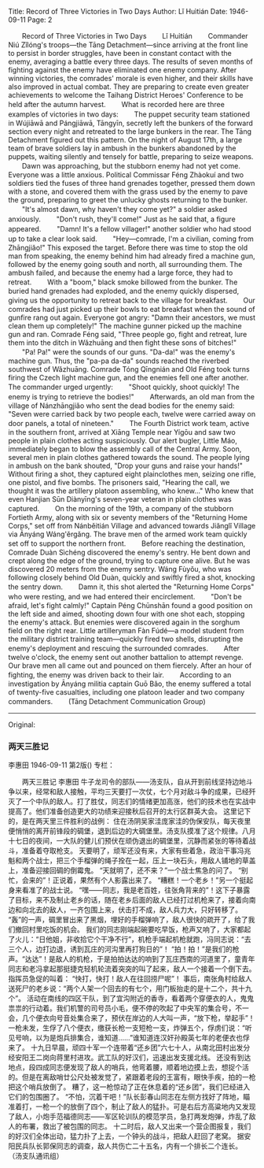Title: Record of Three Victories in Two Days
Author: Lǐ Huìtián
Date: 1946-09-11
Page: 2

　　Record of Three Victories in Two Days
　　Lǐ Huìtián
　　Commander Niú Zǐlóng's troops—the Tāng Detachment—since arriving at the front line to persist in border struggles, have been in constant contact with the enemy, averaging a battle every three days. The results of seven months of fighting against the enemy have eliminated one enemy company. After winning victories, the comrades' morale is even higher, and their skills have also improved in actual combat. They are preparing to create even greater achievements to welcome the Taihang District Heroes' Conference to be held after the autumn harvest.
　　What is recorded here are three examples of victories in two days:
　　The puppet security team stationed in Wújiāwā and Pángjiāwā, Tāngyīn, secretly left the bunkers of the forward section every night and retreated to the large bunkers in the rear. The Tāng Detachment figured out this pattern. On the night of August 17th, a large team of brave soldiers lay in ambush in the bunkers abandoned by the puppets, waiting silently and tensely for battle, preparing to seize weapons.
　　Dawn was approaching, but the stubborn enemy had not yet come. Everyone was a little anxious. Political Commissar Féng Zhàokuí and two soldiers tied the fuses of three hand grenades together, pressed them down with a stone, and covered them with the grass used by the enemy to pave the ground, preparing to greet the unlucky ghosts returning to the bunker.
　　"It's almost dawn, why haven't they come yet?" a soldier asked anxiously.
　　"Don't rush, they'll come!" Just as he said that, a figure appeared.
　　"Damn! It's a fellow villager!" another soldier who had stood up to take a clear look said.
　　"Hey—comrade, I'm a civilian, coming from Zhāngjiǎo!" This exposed the target. Before there was time to stop the old man from speaking, the enemy behind him had already fired a machine gun, followed by the enemy going south and north, all surrounding them. The ambush failed, and because the enemy had a large force, they had to retreat.
　　With a "boom," black smoke billowed from the bunker. The buried hand grenades had exploded, and the enemy quickly dispersed, giving us the opportunity to retreat back to the village for breakfast.
　　Our comrades had just picked up their bowls to eat breakfast when the sound of gunfire rang out again. Everyone got angry: "Damn their ancestors, we must clean them up completely!" The machine gunner picked up the machine gun and ran. Comrade Féng said, "Three people go, fight and retreat, lure them into the ditch in Wǎzhuāng and then fight these sons of bitches!"
　　"Pa! Pa!" were the sounds of our guns. "Da-da!" was the enemy's machine gun. Thus, the "pa-pa da-da" sounds reached the riverbed southwest of Wǎzhuāng. Comrade Tóng Qīngnián and Old Féng took turns firing the Czech light machine gun, and the enemies fell one after another. The commander urged urgently:
　　"Shoot quickly, shoot quickly! The enemy is trying to retrieve the bodies!"
　　Afterwards, an old man from the village of Nánzhāngjiǎo who sent the dead bodies for the enemy said: "Seven were carried back by two people each, twelve were carried away on door panels, a total of nineteen."
　　The Fourth District work team, active in the southern front, arrived at Xiāng Temple near Yígōu and saw two people in plain clothes acting suspiciously. Our alert bugler, Little Máo, immediately began to blow the assembly call of the Central Army. Soon, several men in plain clothes gathered towards the sound. The people lying in ambush on the bank shouted, "Drop your guns and raise your hands!" Without firing a shot, they captured eight plainclothes men, seizing one rifle, one pistol, and five bombs. The prisoners said, "Hearing the call, we thought it was the artillery platoon assembling, who knew..." Who knew that even Hanjian Sūn Diànyīng's seven-year veteran in plain clothes was captured.
　　On the morning of the 19th, a company of the stubborn Fortieth Army, along with six or seventy members of the "Returning Home Corps," set off from Nánběitián Village and advanced towards Jiǎnglǐ Village via Ānyáng Wáng'ěrgǎng. The brave men of the armed work team quickly set off to support the northern front.
　　Before reaching the destination, Comrade Duàn Sìchéng discovered the enemy's sentry. He bent down and crept along the edge of the ground, trying to capture one alive. But he was discovered 20 meters from the enemy sentry. Wáng Fùyǒu, who was following closely behind Old Duàn, quickly and swiftly fired a shot, knocking the sentry down.
　　Damn it, this shot alerted the "Returning Home Corps" who were resting, and we had entered their encirclement.
　　"Don't be afraid, let's fight calmly!" Captain Péng Chūnshān found a good position on the left side and aimed, shooting down four with one shot each, stopping the enemy's attack. But enemies were discovered again in the sorghum field on the right rear. Little artilleryman Fàn Fúdé—a model student from the military district training team—quickly fired two shells, disrupting the enemy's deployment and rescuing the surrounded comrades.
　　After twelve o'clock, the enemy sent out another battalion to attempt revenge. Our brave men all came out and pounced on them fiercely. After an hour of fighting, the enemy was driven back to their lair.
　　According to an investigation by Ānyáng militia captain Guō Bǎo, the enemy suffered a total of twenty-five casualties, including one platoon leader and two company commanders.
　　(Tāng Detachment Communication Group)



<hr /> 

Original: 


### 两天三胜记
李惠田
1946-09-11
第2版()
专栏：

　　两天三胜记
    李惠田
    牛子龙司令的部队——汤支队，自从开到前线坚持边地斗争以来，经常和敌人接触，平均三天要打一次仗，七个月对敌斗争的成果，已经歼灭了一个中队的敌人。打了胜仗，同志们的情绪更加高涨，他们的技术也在实战中提高了。他们准备创造更大的功绩来迎接秋后召开的太行区群英大会。
    这里记下的，是在两天里三件胜利的战例：
    住在汤阴吴家洼庞家洼的伪保安队，每天夜里便悄悄的离开前锋段的碉堡，退到后边的大碉堡里。汤支队摸准了这个规律。八月十七日的夜间，一大队的健儿们预伏在顽伪退出的碉堡里，沉静而紧张的等待着战斗，准备着夺取枪支。
    天要明了，顽军还没有来，大家有些着急，政治干事冯兆魁和两个战士，把三个手榴弹的绳子拴在一起，压上一块石头，用敌人铺地的草盖上，准备迎接回碉的倒霉鬼。
    “天就明了，还不来？”一个战士焦急的问了。
    “别忙，会来的”！正说着，果然有个人影露出来了。
    “糟糕！一个老乡！”另一个挺起身来看准了的战士说。
    “嘿——同志，我是老百姓，往张角背来的”！这下子暴露了目标，来不及制止老乡的话，随在老乡后面的敌人已经打过机枪来了，接着向南边和向北去的敌人，一齐包围上来，伏击打不成，敌人兵力大，只好转移了。
    “轰”的一声，碉里冒出来了黑烟，埋好的手榴弹响了，敌人很快的疏开了，给了我们撤回村里吃饭的机会。
    我们的同志刚端起碗要吃早饭，枪声又响了，大家都起了火儿：“日他姐，非收拾它个干净不行”，机枪手端起机枪就跑，冯同志说：“去三个人，边打边退，诱到瓦庄的河沟里再打狗日的”！
    “拍！拍！”是我们的枪声。“达达”！是敌人的机枪，于是拍拍达达的响到了瓦庄西南的河道里了，童青年同志和老冯拿起那挺捷克轻机轮流着突突的叫了起来，敌人一个接着一个倒下去。指挥员急促的叫着：
    “快打，快打！敌人在往回捞尸呢”！
    事后，南张角村给敌人送死尸的老乡说：“两个人架一个回去的有七个，用门板抬走的是十二个，共十九个”。
    活动在南线的四区干队，到了宜沟附近的香寺，看着两个穿便衣的人，鬼鬼祟祟的行动着。我们机警的司号员小毛，便不停的吹起了中央军的集合号，不一会，几个便衣向号音处集合来了，预伏在岸边的人大叫一声，“放下枪，举起手”！一枪未发，生俘了八个便衣，缴获长枪一支短枪一支，炸弹五个，俘虏们说：“听见号响，以为是炮兵排集合，谁知道……”谁知道连汉奸孙殿英七年的老便衣也俘来了。
    十九日早晨，顽四十军一个连带着“还乡团”六七十人，从南北田村出发分经安阳王二岗向蒋里村进攻。武工队的好汉们，迅速出发支援北线。
    还没有到达地点，段四成同志便发现了敌人的哨兵，他弯着腰，顺着地边摸上去，想捉个活的。但是在离敌哨廿公尺处被发觉了，紧跟着老段的王富有，眼快手疾，拍的一枪把这个哨兵放倒了。
    糟了，这一枪惊动了正在休息着的“还乡团”，我们已经进入它们的包围圈了。
    “不怕，沉着干吧！”队长彭春山同志在左侧方找好了阵地，瞄准着打，一枪一个的放倒了四个，制止了敌人的猛扑。可是右后方高粱地内又发现了敌人，小炮手范福德同志——军区轮训队的模范学员，急打两发炮弹，炸乱了敌人的布署，救出了被包围的同志。
    十二时后，敌人又出来一个营企图报复，我们的好汉们全体出动，猛力扑了上去，一个钟头的战斗，把敌人赶回了老窝。
    据安阳民兵队长郭保同志的调查，敌人共伤亡二十五名，内有一个排长二个连长。
    （汤支队通讯组）

